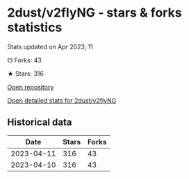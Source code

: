 # 2dust/v2flyNG - stars & forks statistics

Stats updated on Apr 2023, 11

☋ Forks: 43

★ Stars: 316

[Open repository](https://github.com/2dust/v2flyNG)

[Open detailed stats for 2dust/v2flyNG](https://reviewgithub.com/rep/2dust/v2flyNG)

## Historical data
| Date | Stars | Forks |
|------|-------|-------|
| 2023-04-11 | 316 | 43 | 
| 2023-04-10 | 316 | 43 | 

